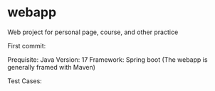# webapp
Web project for personal page, course, and other practice

First commit:

Prequisite: 
  Java Version: 17
  Framework: Spring boot (The webapp is generally framed with Maven)
  
  
 Test Cases:
  
